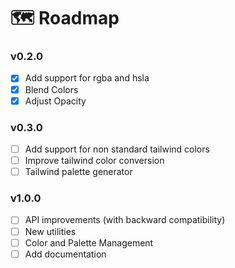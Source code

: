 # 🗺 Roadmap

### v0.2.0

- [x] Add support for rgba and hsla
- [x] Blend Colors
- [x] Adjust Opacity

### v0.3.0

- [ ] Add support for non standard tailwind colors
- [ ] Improve tailwind color conversion
- [ ] Tailwind palette generator

### v1.0.0

- [ ] API improvements (with backward compatibility)
- [ ] New utilities
- [ ] Color and Palette Management
- [ ] Add documentation
